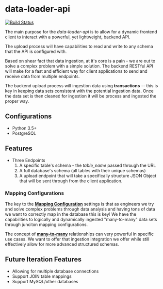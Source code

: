 # data-loader-api

[![Build Status](https://travis-ci.org/datastructr/data-loader-api.svg?branch=master)](https://travis-ci.org/datastructr/data-loader-api)

The main purpose for the _data-loader-api_ is to allow for a dynamic frontend client to interact with a powerful, yet lightweight, backend API.

The upload process will have capabilities to read and write to any schema that the API is configured with.

Based on shear fact that data ingestion, at it's core is a pain - we are out to solve a complex problem with a simple solution. The backend RESTful API will make for a fast and efficient way for client applications to send and receive data from multiple endpoints.

The backend upload process will ingestion data using **transactions** -- this is key in keeping data sets consistent with the potential ingestion data.  Once the data set is then cleaned for ingestion it will be process and ingested the proper way.

## Configurations

* Python 3.5+
* PostgreSQL

## Features

* Three Endpoints
    1. A specific table's schema - the _table_name_ passed through the URL
    2. A full database's schema (all tables with their unique schemas)
    3. A upload endpoint that will take a specifically structure JSON Object that will be sent through from the client application.

### Mapping Configurations

The key to the [**Mapping Configuration**](docs/table_mappings.md) settings is that as engineers we try and solve complex problems through data analysis and having tons of data we want to correctly map in the database this is key! We have the capabilities to logically and dynamically ingested "many-to-many" data sets through junciton mapping configurations.

The concept of [**many-to-many**](https://en.wikipedia.org/wiki/Many-to-many_(data_model)) relationships can very powerful in specific use cases. We want to offer that ingestion integration we offer while still effectively allow for more advanced structured schemas.

## Future Iteration Features

- Allowing for multiple database connections
- Support JOIN table mappings
- Support MySQL/other databases
